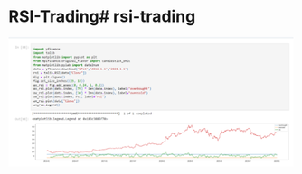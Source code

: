 # RSI-Trading# rsi-trading
![alt text](https://github.com/sarahschoonmaker/rsi-trading/blob/main/trading.png?raw=true)